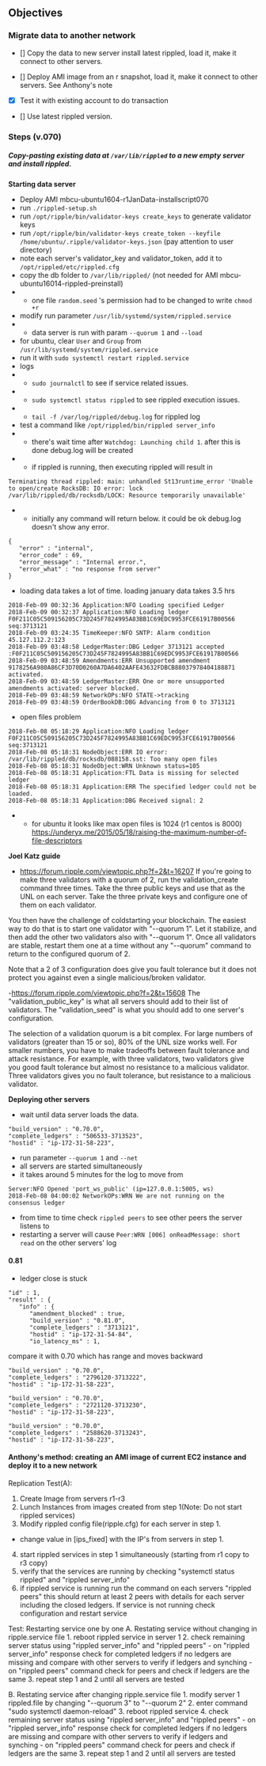 ## Objectives

###  Migrate data to another network
- [] Copy the data to new server install latest rippled, load it, make it connect to other servers.

- [] Deploy AMI image from an r snapshot, load it, make it connect to other servers. See Anthony's note

- [x] Test it with existing account to do transaction

- [] Use latest rippled version.

### Steps (v.070)

##### Copy-pasting existing data at `/var/lib/rippled` to a new empty server and install rippled.

**Starting data server**
- Deploy AMI mbcu-ubuntu1604-r1JanData-installscript070
- run `./rippled-setup.sh`
- run `/opt/ripple/bin/validator-keys create_keys` to generate validator keys
- run `/opt/ripple/bin/validator-keys create_token --keyfile /home/ubuntu/.ripple/validator-keys.json` (pay attention to user directory)
- note each server's validator_key and validator_token, add it to `/opt/rippled/etc/rippled.cfg`
- copy the db folder to `/var/lib/rippled/` (not needed for AMI mbcu-ubuntu16014-rippled-preinstall)
- - one file `random.seed` 's permission had to be changed to write `chmod +r`
- modify run parameter `/usr/lib/systemd/system/rippled.service`
- - data server is run with param `--quorum 1` and `--load`
- for ubuntu, clear `User` and `Group` from `/usr/lib/systemd/system/rippled.service`
- run it with `sudo systemctl restart rippled.service`
- logs
- - `sudo journalctl` to see if service related issues.
- - `sudo systemctl status rippled` to see rippled execution issues.
- - `tail -f /var/log/rippled/debug.log` for rippled log
- test a command like `/opt/rippled/bin/rippled server_info`
- - there's wait time after `Watchdog: Launching child 1`. after this is done debug.log will be created
- - if rippled is running, then executing rippled will result in
```
Terminating thread rippled: main: unhandled St13runtime_error 'Unable to open/create RocksDB: IO error: lock /var/lib/rippled/db/rocksdb/LOCK: Resource temporarily unavailable'
```
- - initially any command will return below. it could be ok debug.log doesn't show any error.
```
{
   "error" : "internal",
   "error_code" : 69,
   "error_message" : "Internal error.",
   "error_what" : "no response from server"
}
```
- loading data takes a lot of time. loading january data takes 3.5 hrs
```
2018-Feb-09 00:32:36 Application:NFO Loading specified Ledger
2018-Feb-09 00:32:37 Application:NFO Loading ledger F0F211C05C509156205C73D245F7824995A83BB1C69EDC9953FCE61917B00566 seq:3713121
2018-Feb-09 03:24:35 TimeKeeper:NFO SNTP: Alarm condition 45.127.112.2:123
2018-Feb-09 03:48:58 LedgerMaster:DBG Ledger 3713121 accepted :F0F211C05C509156205C73D245F7824995A83BB1C69EDC9953FCE61917B00566
2018-Feb-09 03:48:59 Amendments:ERR Unsupported amendment 9178256A980A86CF3D70D0260A7DA6402AAFE43632FDBCB88037978404188871 activated.
2018-Feb-09 03:48:59 LedgerMaster:ERR One or more unsupported amendments activated: server blocked.
2018-Feb-09 03:48:59 NetworkOPs:NFO STATE->tracking
2018-Feb-09 03:48:59 OrderBookDB:DBG Advancing from 0 to 3713121
```
- open files problem
```
2018-Feb-08 05:18:29 Application:NFO Loading ledger F0F211C05C509156205C73D245F7824995A83BB1C69EDC9953FCE61917B00566 seq:3713121
2018-Feb-08 05:18:31 NodeObject:ERR IO error: /var/lib/rippled/db/rocksdb/088158.sst: Too many open files
2018-Feb-08 05:18:31 NodeObject:WRN Unknown status=105
2018-Feb-08 05:18:31 Application:FTL Data is missing for selected ledger
2018-Feb-08 05:18:31 Application:ERR The specified ledger could not be loaded.
2018-Feb-08 05:18:31 Application:DBG Received signal: 2
```

- - for ubuntu it looks like max open files is 1024 (r1 centos is 8000) https://underyx.me/2015/05/18/raising-the-maximum-number-of-file-descriptors

**Joel Katz guide**
- https://forum.ripple.com/viewtopic.php?f=2&t=16207
If you're going to make three validators with a quorum of 2, run the validation_create command three times. Take the three public keys and use that as the UNL on each server. Take the three private keys and configure one of them on each validator.

You then have the challenge of coldstarting your blockchain. The easiest way to do that is to start one validator with "--quorum 1". Let it stabilize, and then add the other two validators also with "--quorum 1". Once all validators are stable, restart them one at a time without any "--quorum" command to return to the configured quorum of 2.

Note that a 2 of 3 configuration does give you fault tolerance but it does not protect you against even a single malicious/broken validator.

-https://forum.ripple.com/viewtopic.php?f=2&t=15608
The "validation_public_key" is what all servers should add to their list of validators. The "validation_seed" is what you should add to one server's configuration.

The selection of a validation quorum is a bit complex. For large numbers of validators (greater than 15 or so), 80% of the UNL size works well. For smaller numbers, you have to make tradeoffs between fault tolerance and attack resistance. For example, with three validators, two validators give you good fault tolerance but almost no resistance to a malicious validator. Three validators gives you no fault tolerance, but resistance to a malicious validator.

**Deploying other servers**

- wait until data server loads the data.
```
"build_version" : "0.70.0",
"complete_ledgers" : "506533-3713523",
"hostid" : "ip-172-31-58-223",
```
- run parameter `--quorum 1` and `--net`
- all servers are started simultaneously
- it takes around 5 minutes for the log to move from
```
Server:NFO Opened 'port_ws_public' (ip=127.0.0.1:5005, ws)
2018-Feb-08 04:00:02 NetworkOPs:WRN We are not running on the consensus ledger
```
- from time to time check `rippled peers` to see other peers the server listens to
- restarting a server will cause `Peer:WRN [006] onReadMessage: short read` on the other servers' log

#### 0.81
- ledger close is stuck
```
"id" : 1,
"result" : {
   "info" : {
      "amendment_blocked" : true,
      "build_version" : "0.81.0",
      "complete_ledgers" : "3713121",
      "hostid" : "ip-172-31-54-84",
      "io_latency_ms" : 1,
```
compare it with 0.70 which has range and moves backward
```
"build_version" : "0.70.0",
"complete_ledgers" : "2796120-3713222",
"hostid" : "ip-172-31-58-223",

"build_version" : "0.70.0",
"complete_ledgers" : "2721120-3713230",
"hostid" : "ip-172-31-58-223",

"build_version" : "0.70.0",
"complete_ledgers" : "2588620-3713243",
"hostid" : "ip-172-31-58-223",
```

#### Anthony's method: creating an AMI image of current EC2 instance and deploy it to a new network

Replication Test(A):
1. Create Image from servers r1-r3
2. Lunch Instances from images created from step 1(Note: Do not start rippled services)
3. Modify rippled config file(ripple.cfg) for each server in step 1.
  - change value in [ips_fixed] with the IP's from servers in step 1.
4. start rippled services in step 1 simultaneously (starting from r1 copy to r3 copy)
5. verify that the services are running by checking "systemctl status rippled" and "rippled server_info"
6. if rippled service is running run the command on each servers "rippled peers" this should return at least 2 peers
  with details for each server including the closed ledgers. If service is not running check configuration and restart service

Test:
  Restarting service one by one
  A. Restating service without changing in ripple.service file
    1. reboot rippled service in server 1
    2. check remaining server status using "rippled server_info" and "rippled peers"
      - on "rippled server_info" response check for completed ledgers if no ledgers are missing
      and compare with other servers to verify if ledgers and synching
      - on "rippled peers" command check for peers and check if ledgers are the same
    3. repeat step 1 and 2 until all servers are tested

  B. Restating service after changing ripple.service file
    1. modify  server 1  rippled.file by changing "--quorum 3" to "--quorum 2"
    2. enter command "sudo systemctl daemon-reload"
    3. reboot rippled service
    4. check remaining server status using "rippled server_info" and "rippled peers"
      - on "rippled server_info" response check for completed ledgers if no ledgers are missing
      and compare with other servers to verify if ledgers and synching
      - on "rippled peers" command check for peers and check if ledgers are the same
    3. repeat step 1 and 2 until all servers are tested
